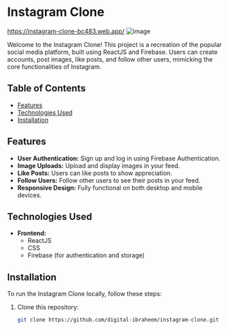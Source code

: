 # Instagram Clone

https://instagram-clone-bc483.web.app/
![image](https://github.com/user-attachments/assets/a1cee91b-d550-4926-95eb-72f0848a486f)

Welcome to the Instagram Clone! This project is a recreation of the popular social media platform, built using ReactJS and Firebase. Users can create accounts, post images, like posts, and follow other users, mimicking the core functionalities of Instagram.

## Table of Contents

- [Features](#features)
- [Technologies Used](#technologies-used)
- [Installation](#installation)


## Features

- **User Authentication:** Sign up and log in using Firebase Authentication.
- **Image Uploads:** Upload and display images in your feed.
- **Like Posts:** Users can like posts to show appreciation.
- **Follow Users:** Follow other users to see their posts in your feed.
- **Responsive Design:** Fully functional on both desktop and mobile devices.

## Technologies Used

- **Frontend:**
  - ReactJS
  - CSS
  - Firebase (for authentication and storage)

## Installation

To run the Instagram Clone locally, follow these steps:

1. Clone this repository:
   ```bash
   git clone https://github.com/digital-ibraheem/instagram-clone.git

